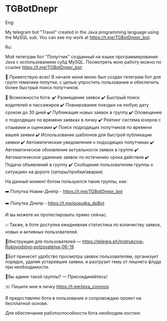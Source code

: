 # TGBotDnepr

Eng:

My telegram bot "Travel" created in the Java programming language using the MySQL sub. You can see my work at https://t.me/TGBotDnepr_bot.

Ru:

Мой телеграм бот "Попутчик" созданный на языке программирования Java с использованием субд MySQL. Посмотреть мою работу можно по ссылке https://t.me/TGBotDnepr_bot.


👋 Приветствую всех!
В начале июня мною был создан телеграм бот для групп тематики попутки, с целью упростить пользование и обеспечить более быстрый поиск попутчиков.


📄 Возможности бота: 
✔️ Размещение заявок 
✔️ Быстрый поиск водителей и пассажиров 
✔️ Планирование поездки на любую дату сроком до 30 дней 
✔️ Публикация новых заявок в группу 
✔️ Оповещение о подходящих по времени заявках в личку 
✔️ Рейтинг система юзеров с отзывами и оценками 
✔️ Поиск подходящих попутчиков по времени вашей заявки 
✔️ Использование шаблонов для быстрой публикации заявки 
✔️ Автоматические уведомления о подходящих попутчиках 
✔️ Автоматическое обновление актуальности заявок в группе 
✔️ Автоматическое удаление заявок по истечению срока действия 
✔️ Подача объявлений в группу 
✔️ Сообщение пользователям группы о ситуациях на дороге (заторы/пробки/аварии)


На данный момент ботом пользуются такие группы, как:

➡️ Попутка Новик-Днепр - https://t.me/TGBotDnepr_bot

➡️ Попутка Днепр - https://t.me/poputka_dpBot

И вы можете их протестировать прямо сейчас.


📈Также, в боте доступна ежедневная статистика по количеству заявок, новых и активных пользователей.

📝Инструкция для пользователей — https://telegra.ph/Instrukciya-Rukovodstvo-polzovatelya-06-19


🔻Бот принесет удобство просмотра заявок пользователям, организует порядок, удаляя устаревшие заявки, и разгрузит тему от лишнего флуда при необходимости.


🔺Вы админ такой группы? — Присоединяйтесь!

✉️ Пишите мне в личку https://t.me/lexa_coronos

Я предоставляю бота в пользование и сопровождаю проект на бесплатной основе.

Для обеспечания работоспособности бота необходим хостинг.
